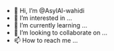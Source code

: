 - 👋 Hi, I’m @AsylAl-wahidi
- 👀 I’m interested in ...
- 🌱 I’m currently learning ...
- 💞️ I’m looking to collaborate on ...
- 📫 How to reach me ...

<!---
AsylAl-wahidi/AsylAl-wahidi is a ✨ special ✨ repository because its `README.md` (this file) appears on your GitHub profile.
You can click the Preview link to take a look at your changes.
--->
